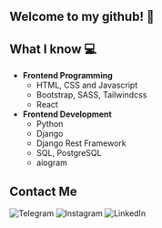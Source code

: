 ## Welcome to my github! 👋

## What I know :computer:
- **Frontend Programming**
	- HTML, CSS and Javascript
	- Bootstrap, SASS, Tailwindcss
	- React
- **Frontend Development**
	- Python
  - Django
  - Django Rest Framework
  - SQL, PostgreSQL
  - aiogram
## Contact Me
![Telegram](https://img.shields.io/badge/Telegram-2CA5E0?style=for-the-badge&logo=telegram&logoColor=white)
![Instagram](https://img.shields.io/badge/Instagram-%23E4405F.svg?style=for-the-badge&logo=Instagram&logoColor=white)
![LinkedIn](https://img.shields.io/badge/linkedin-%230077B5.svg?style=for-the-badge&logo=linkedin&logoColor=white)
